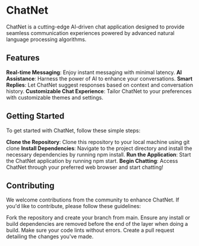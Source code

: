 
# ChatNet
ChatNet is a cutting-edge AI-driven chat application designed to provide seamless communication experiences powered by advanced natural language processing algorithms.

## Features
**Real-time Messaging**: Enjoy instant messaging with minimal latency.
**AI Assistance**: Harness the power of AI to enhance your conversations.
**Smart Replies**: Let ChatNet suggest responses based on context and conversation history.
**Customizable Chat Experience**: Tailor ChatNet to your preferences with customizable themes and settings.

## Getting Started
To get started with ChatNet, follow these simple steps:

**Clone the Repository**: Clone this repository to your local machine using git clone
**Install Dependencies**: Navigate to the project directory and install the necessary dependencies by running npm install.
**Run the Application**: Start the ChatNet application by running npm start.
**Begin Chatting**: Access ChatNet through your preferred web browser and start chatting!
## Contributing
We welcome contributions from the community to enhance ChatNet. If you'd like to contribute, please follow these guidelines:

Fork the repository and create your branch from main.
Ensure any install or build dependencies are removed before the end of the layer when doing a build.
Make sure your code lints without errors.
Create a pull request detailing the changes you've made.
